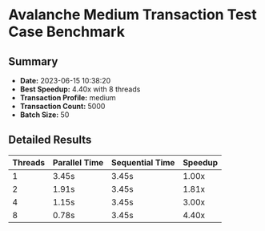 # Avalanche Medium Transaction Test Case Benchmark

## Summary
- **Date:** 2023-06-15 10:38:20
- **Best Speedup:** 4.40x with 8 threads
- **Transaction Profile:** medium
- **Transaction Count:** 5000
- **Batch Size:** 50

## Detailed Results

| Threads | Parallel Time | Sequential Time | Speedup |
|---------|--------------|----------------|---------|
| 1 | 3.45s | 3.45s | 1.00x |
| 2 | 1.91s | 3.45s | 1.81x |
| 4 | 1.15s | 3.45s | 3.00x |
| 8 | 0.78s | 3.45s | 4.40x | 
